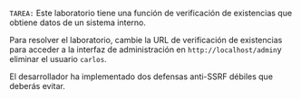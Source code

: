 `TAREA:` Este laboratorio tiene una función de verificación de existencias que obtiene datos de un sistema interno.

Para resolver el laboratorio, cambie la URL de verificación de existencias para acceder a la interfaz de administración en `http://localhost/admin`y eliminar el usuario `carlos`.

El desarrollador ha implementado dos defensas anti-SSRF débiles que deberás evitar.

